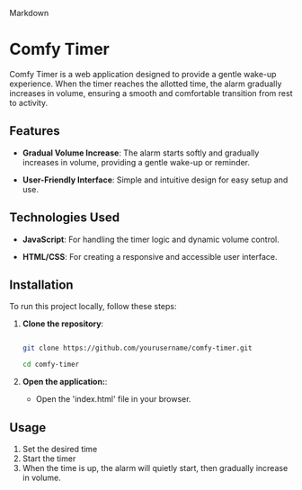 Markdown

# Comfy Timer


Comfy Timer is a web application designed to provide a gentle wake-up experience. When the timer reaches the allotted time, the alarm gradually increases in volume, ensuring a smooth and comfortable transition from rest to activity.


## Features


- **Gradual Volume Increase**: The alarm starts softly and gradually increases in volume, providing a gentle wake-up or reminder.

- **User-Friendly Interface**: Simple and intuitive design for easy setup and use.


## Technologies Used


- **JavaScript**: For handling the timer logic and dynamic volume control.

- **HTML/CSS**: For creating a responsive and accessible user interface.


## Installation


To run this project locally, follow these steps:


1. **Clone the repository**:

   ```bash

   git clone https://github.com/yourusername/comfy-timer.git

   cd comfy-timer


2. **Open the application:**:
    - Open the 'index.html' file in your browser.


## Usage

1. Set the desired time
2. Start the timer
3. When the time is up, the alarm will quietly start, then gradually increase in volume.